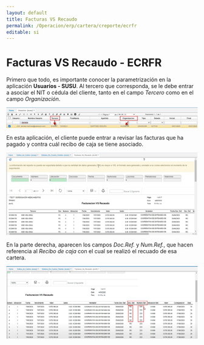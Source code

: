 ```yaml
---
layout: default
title: Facturas VS Recaudo
permalink: /Operacion/erp/cartera/creporte/ecrfr
editable: si
---
```

 
# Facturas VS Recaudo - ECRFR  


Primero que todo, es importante conocer la parametrización en la aplicación **Usuarios - SUSU**.  Al tercero que corresponda, se le debe entrar a asociar el NIT o cédula del cliente, tanto en el campo _Tercero_ como en el campo _Organización_.  

![](susu.png)  


En esta aplicación, el cliente puede entrar a revisar las facturas que ha pagado y contra cuál recibo de caja se tiene asociado.  

![](ecrfr.png) 

En la parte derecha, aparecen los campos _Doc.Ref._ y _Num.Ref._, que hacen referencia al _Recibo de caja_ con el cual se realizó el recuado de esa cartera.  

![](ecrfr1.png) 
